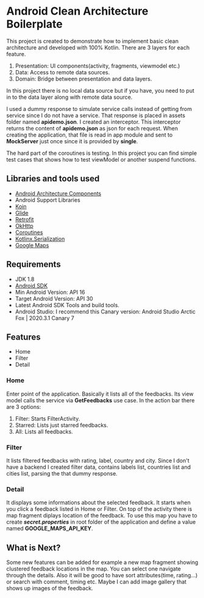 # Android Clean Architecture Boilerplate

This project is created to demonstrate how to implement basic clean architecture and developed with 100% Kotlin. There are 3 layers for each feature.
1. Presentation: UI components(activity, fragments, viewmodel etc.)
2. Data: Access to remote data sources.
3. Domain: Bridge between presentation and data layers.

In this project there is no local data source but if you have, you need to put in to the data layer along with remote data source.

I used a dummy response to simulate service calls instead of getting from service since I do not have a service. That response is placed in assets folder named **apidemo.json**.
I created an interceptor. This interceptor returns the content of **apidemo.json** as json for each request.
When creating the application, that file is read in app module and sent to **MockServer** just once since it is provided by **single**.

The hard part of the coroutines is testing. In this project you can find simple test cases that shows how to test viewModel or another suspend functions.

## Libraries and tools used

* [Android Architecture Components](https://developer.android.com/topic/libraries/architecture/index.html)
* Android Support Libraries
* [Koin](https://github.com/InsertKoinIO/koin)
* [Glide](https://github.com/bumptech/glide)
* [Retrofit](http://square.github.io/retrofit/)
* [OkHttp](http://square.github.io/okhttp/)
* [Coroutines](https://developer.android.com/kotlin/coroutines)
* [Kotlinx.Serialization](https://github.com/Kotlin/kotlinx.serialization)
* [Google Maps](https://developers.google.com/maps/documentation/android-sdk/overview)

## Requirements

* JDK 1.8
* [Android SDK](https://developer.android.com/studio/index.html)
* Min Android Version: API 16
* Target Android Version: API 30
* Latest Android SDK Tools and build tools.
* Android Studio: I recommend this Canary version: Android Studio Arctic Fox | 2020.3.1 Canary 7

## Features
* Home
* Filter
* Detail

### Home
Enter point of the application. Basically it lists all of the feedbacks. Its view model calls the service via **GetFeedbacks** use case.
In the action bar there are 3 options:
  1. Filter: Starts FilterActivity.
  2. Starred: Lists just starred feedbacks.
  3. All: Lists all feedbacks.
  
### Filter
It lists filtered feedbacks with rating, label, country and city.
Since I don't have a backend I created filter data, contains labels list, countries list and cities list, parsing the that dummy response.

### Detail
It displays some informations about the selected feedback. It starts when you click a feedback listed in Home or Filter.
On top of the activity there is map fragment diplays location of the feedback. To use this map you have to create ***secret.properties*** in root folder of the application
and define a value named **GOOGLE_MAPS_API_KEY**.

## What is Next?
Some new features can be added for example a new map fragment showing clustered feedback locations in the map. You can select one navigate through the details.
Also it will be good to have sort attributes(time, rating...) or search with comment, timing etc.
Maybe I can add image gallery that shows up images of the feedback.
